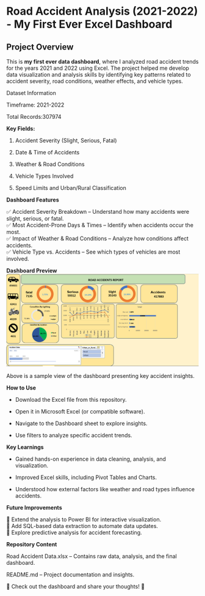 # Road Accident Analysis (2021-2022) - My First Ever Excel Dashboard

## Project Overview

This is **my first ever data dashboard**, where I analyzed road accident trends for the years 2021 and 2022 using Excel. The project helped me develop data visualization and analysis skills by identifying key patterns related to accident severity, road conditions, weather effects, and vehicle types.

Dataset Information

Timeframe: 2021-2022

Total Records:307974

**Key Fields:**

1. Accident Severity (Slight, Serious, Fatal)

2. Date & Time of Accidents

3. Weather & Road Conditions

4. Vehicle Types Involved

5. Speed Limits and Urban/Rural Classification

**Dashboard Features**

✅ Accident Severity Breakdown – Understand how many accidents were slight, serious, or fatal.  
✅ Most Accident-Prone Days & Times – Identify when accidents occur the most.  
✅ Impact of Weather & Road Conditions – Analyze how conditions affect accidents.  
✅ Vehicle Type vs. Accidents – See which types of vehicles are most involved.  

**Dashboard Preview**
![Dashboard Screenshot](https://github.com/satyarajesh5/Road-Accident-Analysis/blob/main/Screenshot%202025-02-27%20103612.png?raw=true)

Above is a sample view of the dashboard presenting key accident insights.

**How to Use**

- Download the Excel file from this repository.

- Open it in Microsoft Excel (or compatible software).

- Navigate to the Dashboard sheet to explore insights.

- Use filters to analyze specific accident trends.

**Key Learnings**

- Gained hands-on experience in data cleaning, analysis, and visualization.

- Improved Excel skills, including Pivot Tables and Charts.

- Understood how external factors like weather and road types influence accidents.

**Future Improvements**

🔹 Extend the analysis to Power BI for interactive visualization.  
🔹 Add SQL-based data extraction to automate data updates.  
🔹 Explore predictive analysis for accident forecasting.  

**Repository Content**

Road Accident Data.xlsx – Contains raw data, analysis, and the final dashboard.

README.md – Project documentation and insights.


🚀 Check out the dashboard and share your thoughts! 🚀

